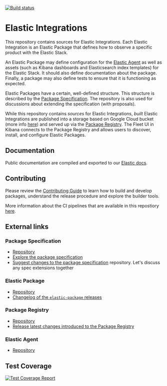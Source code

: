 [![Build status](https://badge.buildkite.com/153e2f7f984d3b1b350d8cb5d2fe7e7ae924982d5bd5b5ee49.svg?branch=main)](https://buildkite.com/elastic/integrations)

# Elastic Integrations

This repository contains sources for Elastic Integrations. Each Elastic Integration is an Elastic Package that defines how to observe a specific product with the Elastic Stack.

An Elastic Package may define configuration for the [Elastic Agent](#elastic-agent) as well as assets (such as Kibana dashboards and Elasticsearch index templates) for the Elastic Stack. It should also define documentation about the package. Finally, a package may also define tests to ensure that it is functioning as expected.

Elastic Packages have a certain, well-defined structure. This structure is described by the [Package Specification](#package-specification). The repository is also used for discussions about extending the specification (with proposals).

While this repository contains _sources_ for Elastic Integrations, _built_ Elastic Integrations are published into a storage based on Google Cloud bucket (more info [here](https://github.com/elastic/elastic-package/blob/85d6fcacad736e543e459a044a5e0fa48b5d43c6/docs/howto/use_package_storage_v2.md)) and served up via the [Package Registry](#package-registry). The Fleet UI in Kibana connects to the Package Registry and allows users to discover, install, and configure Elastic Packages.

## Documentation
Public documentation are compiled and exported to our [Elastic docs](https://www.elastic.co/docs/current/integrations).

## Contributing

Please review the [Contributing Guide](CONTRIBUTING.md) to learn how to build and develop packages, understand the release procedure and
explore the builder tools.

 More information about the CI pipelines that are available in this repostiory [here](./docs/ci_pipelines.md).

## External links

### Package Specification
* [Repository](https://github.com/elastic/package-spec)
* [Explore the package specification](https://github.com/elastic/package-spec/tree/main/spec)
* [Suggest changes to the package specification](https://github.com/elastic/package-spec/issues/new)
  repository. Let's discuss any spec extensions together

### Elastic Package
* [Repository](https://github.com/elastic/elastic-package)
* [Changelog of the `elastic-package` releases](https://github.com/elastic/elastic-package/releases)

### Package Registry
* [Repository](https://github.com/elastic/package-registry)
* [Release latest changes introduced to the Package Registry](https://github.com/elastic/package-registry/#release)

### Elastic Agent
* [Repository](https://github.com/elastic/elastic-agent/tree/main)

## Test Coverage

[![Test Coverage Report](https://fleet-ci.elastic.co/job/ingest-manager/job/integrations/job/main/cobertura/graph)](https://fleet-ci.elastic.co/job/Ingest-manager/job/integrations/job/main/cobertura/)
